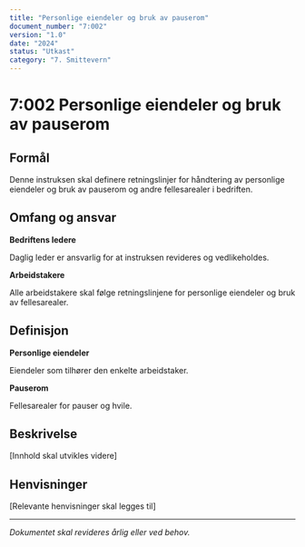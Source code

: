 ```yaml
---
title: "Personlige eiendeler og bruk av pauserom"
document_number: "7:002"
version: "1.0"
date: "2024"
status: "Utkast"
category: "7. Smittevern"
---
```


# 7:002 Personlige eiendeler og bruk av pauserom

## Formål

Denne instruksen skal definere retningslinjer for håndtering av personlige eiendeler og bruk av pauserom og andre fellesarealer i bedriften.

## Omfang og ansvar

**Bedriftens ledere**

Daglig leder er ansvarlig for at instruksen revideres og vedlikeholdes.

**Arbeidstakere**

Alle arbeidstakere skal følge retningslinjene for personlige eiendeler og bruk av fellesarealer.

## Definisjon

**Personlige eiendeler**

Eiendeler som tilhører den enkelte arbeidstaker.

**Pauserom**

Fellesarealer for pauser og hvile.

## Beskrivelse

[Innhold skal utvikles videre]

## Henvisninger

[Relevante henvisninger skal legges til]

---

*Dokumentet skal revideres årlig eller ved behov.*
